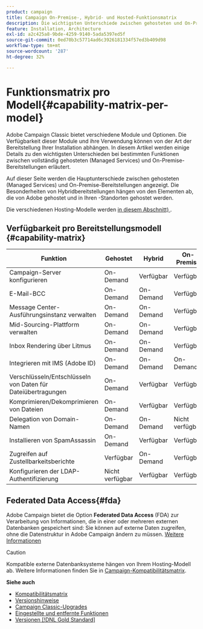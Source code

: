 ```yaml
---
product: campaign
title: Campaign On-Premise-, Hybrid- und Hosted-Funktionsmatrix
description: Die wichtigsten Unterschiede zwischen gehosteten und On-Premise-Bereitstellungen
feature: Installation, Architecture
exl-id: a2c425a8-9bde-4259-9140-5ada5397ed5f
source-git-commit: 0ed70b3c57714ad6c3926181334f57ed3b409d98
workflow-type: tm+mt
source-wordcount: '287'
ht-degree: 32%

---
```


# Funktionsmatrix pro Modell{#capability-matrix-per-model}



Adobe Campaign Classic bietet verschiedene Module und Optionen. Die Verfügbarkeit dieser Module und ihre Verwendung können von der Art der Bereitstellung Ihrer Installation abhängen. In diesem Artikel werden einige Details zu den wichtigsten Unterschieden bei bestimmten Funktionen zwischen vollständig gehosteten (Managed Services) und On-Premise-Bereitstellungen erläutert.

Auf dieser Seite werden die Hauptunterschiede zwischen gehosteten (Managed Services) und On-Premise-Bereitstellungen angezeigt. Die Besonderheiten von Hybridbereitstellungen hängen von den Elementen ab, die von Adobe gehostet und in Ihren -Standorten gehostet werden.

Die verschiedenen Hosting-Modelle werden [in diesem Abschnitt) ](../../installation/using/hosting-models.md).

## Verfügbarkeit pro Bereitstellungsmodell {#capability-matrix}

| Funktion | Gehostet | Hybrid | On-Premise | Details |
|-----------------------------------------------|------------------|-----------|---------------|-----------------------------------------------------------------------------------------------------------------------------------------------------------------------------------------------------------------------|
| Campaign-Server konfigurieren | On-Demand | Verfügbar | Verfügbar | [Weitere Informationen](../../installation/using/the-server-configuration-file.md) |
| E-Mail-BCC | On-Demand | On-Demand | Verfügbar | [Weitere Informationen](../../installation/using/email-archiving.md) |
| Message Center-Ausführungsinstanz verwalten | On-Demand | On-Demand | Verfügbar | [Weitere Informationen](../../message-center/using/about-transactional-messaging.md) |
| Mid-Sourcing-Plattform verwalten | On-Demand | On-Demand | Verfügbar | [Weitere Informationen](../../installation/using/mid-sourcing-server.md) |
| Inbox Rendering über Litmus | On-Demand | On-Demand | Verfügbar | [Weitere Informationen](../../delivery/using/inbox-rendering.md) |
| Integrieren mit IMS (Adobe ID) | On-Demand | On-Demand | On-Demand | [Weitere Informationen](../../integrations/using/about-adobe-id.md) |
| Verschlüsseln/Entschlüsseln von Daten für Dateiübertragungen | On-Demand | Verfügbar | Verfügbar | [Weitere Informationen](../../platform/using/unzip-decrypt.md) |
| Komprimieren/Dekomprimieren von Dateien | On-Demand | Verfügbar | Verfügbar | [Weitere Informationen](../../platform/using/unzip-decrypt.md) |
| Delegation von Domain-Namen | On-Demand | On-Demand | Nicht verfügbar | [Weitere Informationen](https://experienceleague.adobe.com/docs/control-panel/using/subdomains-and-certificates/setting-up-new-subdomain.html?lang=de) |
| Installieren von SpamAssassin | On-Demand | Verfügbar | Verfügbar | [Weitere Informationen](../../delivery/using/spamassassin.md) |
| Zugreifen auf Zustellbarkeitsberichte | Verfügbar | On-Demand | Verfügbar | [Weitere Informationen](../../delivery/using/monitoring-deliverability.md) |
| Konfigurieren der LDAP-Authentifizierung | Nicht verfügbar | Verfügbar | Verfügbar | [Weitere Informationen](../../installation/using/connecting-through-ldap.md) |


## Federated Data Access{#fda}

Adobe Campaign bietet die Option **Federated Data Access** (FDA) zur Verarbeitung von Informationen, die in einer oder mehreren externen Datenbanken gespeichert sind: Sie können auf externe Daten zugreifen, ohne die Datenstruktur in Adobe Campaign ändern zu müssen. [Weitere Informationen](../../installation/using/about-fda.md)

>[!CAUTION]
>
>Kompatible externe Datenbanksysteme hängen von Ihrem Hosting-Modell ab. Weitere Informationen finden Sie in [Campaign-Kompatibilitätsmatrix](../../rn/using/compatibility-matrix.md).
>

**Siehe auch**

* [Kompatibilitätsmatrix](../../rn/using/compatibility-matrix.md)
* [Versionshinweise](../../rn/using/latest-release.md)
* [Campaign Classic-Upgrades](../../rn/using/rn-overview.md)
* [Eingestellte und entfernte Funktionen](../../rn/using/deprecated-features.md)
* [Versionen [!DNL Gold Standard]](../../rn/using/gold-standard.md)
